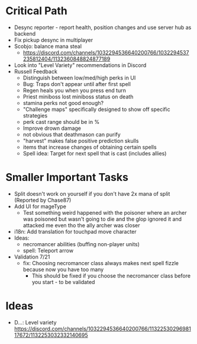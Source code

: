 # Critical Path
- Desync reporter - report health, position changes and use server hub as backend
- Fix pickup desync in multiplayer
- Scobjo: balance mana steal
    - https://discord.com/channels/1032294536640200766/1032294537235812404/1132360848824877189
- Look into "Level Variety" recommendations in Discord
- Russell Feedback
    - Distinguish between low/med/high perks in UI
    - Bug: Traps don't appear until after first spell
    - Regen heals you when you press end turn
    - Priest miniboss lost miniboss status on death
    - stamina perks not good enough?
    - "Challenge maps" specifically designed to show off specific strategies
    - perk cast range should be in %
    - Improve drown damage
    - not obvious that deathmason can purify
    - "harvest" makes false positive prediction skulls
    - items that increase changes of obtaining certain spells
    - Spell idea: Target for next spell that is cast (includes allies)


# Smaller Important Tasks
- Split doesn't work on yourself if you don't have 2x mana of split (Reported by Chase87)
- Add UI for mageType
    - Test something weird happened with the poisoner where an archer was poisoned but wasn't going to die and the glop ignored it and attacked me even tho the ally archer was closer
- i18n: Add translation for touchpad move character
- Ideas:
    - necromancer abilities (buffing non-player units)
    - spell: Teleport arrow
- Validation 7/21
    - fix: Choosing necromancer class always makes next spell fizzle because now you have too many
        - This should be fixed if you choose the necromancer class before you start - to be validated


# Ideas
- D...: Level variety https://discord.com/channels/1032294536640200766/1132253029698117672/1132253032332140695